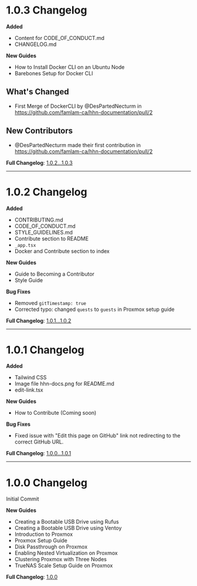 # 1.0.3 Changelog

**Added**

- Content for CODE_OF_CONDUCT.md
- CHANGELOG.md

**New Guides**

- How to Install Docker CLI on an Ubuntu Node
- Barebones Setup for Docker CLI

## What's Changed

- First Merge of DockerCLI by @DesPartedNecturm in https://github.com/famlam-ca/hhn-documentation/pull/2

## New Contributors

- @DesPartedNecturm made their first contribution in https://github.com/famlam-ca/hhn-documentation/pull/2

**Full Changelog**: [1.0.2...1.0.3](https://github.com/famlam-ca/hhn-documentation/compare/1.0.2...1.0.3)

---

# 1.0.2 Changelog

**Added**

- CONTRIBUTING.md
- CODE_OF_CONDUCT.md
- STYLE_GUIDELINES.md
- Contribute section to README
- `_app.tsx`
- Docker and Contribute section to index

**New Guides**

- Guide to Becoming a Contributor
- Style Guide

**Bug Fixes**

- Removed `gitTimestamp: true`
- Corrected typo: changed `quests` to `guests` in Proxmox setup guide

**Full Changelog**: [1.0.1...1.0.2](https://github.com/famlam-ca/hhn-documentation/compare/1.0.1...1.0.2)

---

# 1.0.1 Changelog

**Added**

- Tailwind CSS
- Image file hhn-docs.png for README.md
- edit-link.tsx

**New Guides**

- How to Contribute (Coming soon)

**Bug Fixes**

- Fixed issue with "Edit this page on GitHub" link not redirecting to the correct GitHub URL.

**Full Changelog**: [1.0.0...1.0.1](https://github.com/famlam-ca/hhn-documentation/compare/1.0.0...1.0.1)

---

# 1.0.0 Changelog

Initial Commit

**New Guides**

- Creating a Bootable USB Drive using Rufus
- Creating a Bootable USB Drive using Ventoy
- Introduction to Proxmox
- Proxmox Setup Guide
- Disk Passthrough on Proxmox
- Enabling Nested Virtualization on Proxmox
- Clustering Proxmox with Three Nodes
- TrueNAS Scale Setup Guide on Proxmox

**Full Changelog**: [1.0.0](https://github.com/famlam-ca/hhn-documentation/commits/1.0.0)
